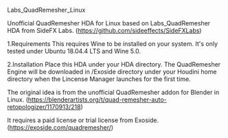 Labs_QuadRemesher_Linux

Unofficial QuadRemesher HDA for Linux based on Labs_QuadRemesher HDA from SideFX Labs.
(https://github.com/sideeffects/SideFXLabs)

1.Requirements
This requires Wine to be installed on your system.
It's only tested under Ubuntu 18.04.4 LTS and Wine 5.0.

2.Installation
Place this HDA under your HDA directory.
The QuadRemesher Engine will be downloaded in /Exoside directory under your Houdini home directory when the Lincense Manager launches for the first time.

The original idea is from the unofficial QuadRemesher addon for Blender in Linux.
(https://blenderartists.org/t/quad-remesher-auto-retopologizer/1170913/218)

It requires a paid license or trial license from Exoside.
(https://exoside.com/quadremesher/)
